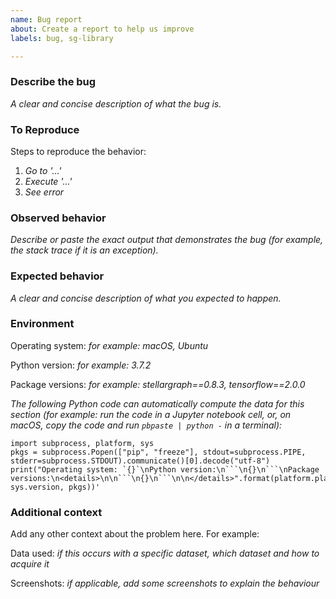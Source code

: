 ```yaml
---
name: Bug report
about: Create a report to help us improve
labels: bug, sg-library

---
```


### Describe the bug

*A clear and concise description of what the bug is.*

### To Reproduce

Steps to reproduce the behavior:

1. *Go to '...'*
2. *Execute '...'*
3. *See error*

### Observed behavior

*Describe or paste the exact output that demonstrates the bug (for example, the stack trace if it is an exception).*

### Expected behavior

*A clear and concise description of what you expected to happen.*

### Environment

Operating system: *for example: macOS, Ubuntu*

Python version: *for example: 3.7.2*

Package versions: *for example: stellargraph==0.8.3, tensorflow==2.0.0*

*The following Python code can automatically compute the data for this section (for example: run the code in a Jupyter notebook cell, or, on macOS, copy the code and run `pbpaste | python -` in a terminal):*
~~~
import subprocess, platform, sys
pkgs = subprocess.Popen(["pip", "freeze"], stdout=subprocess.PIPE, stderr=subprocess.STDOUT).communicate()[0].decode("utf-8")
print("Operating system: `{}`\nPython version:\n```\n{}\n```\nPackage versions:\n<details>\n\n```\n{}\n```\n\n</details>".format(platform.platform(), sys.version, pkgs))'
~~~

### Additional context

Add any other context about the problem here. For example:

Data used: *if this occurs with a specific dataset, which dataset and how to acquire it*

Screenshots: *if applicable, add some screenshots to explain the behaviour*
